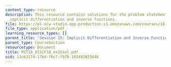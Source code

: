 ```yaml
---
content_type: resource
description: This resource contains solutions for the problem statements related to
  implicit differentiation and inverse functions.
file: https://ol-ocw-studio-app-production.s3.amazonaws.com/courses/18-01sc-single-variable-calculus-fall-2010/11c6317417bdf6c7f976183481025646_MIT18_01SCF10_ex15sol.pdf
file_type: application/pdf
learning_resource_types: []
parent_title: 'Session 15: Implicit Differentiation and Inverse Functions'
parent_type: CourseSection
resourcetype: Document
title: MIT18_01SCF10_ex15sol.pdf
uid: 11c63174-17bd-f6c7-f976-183481025646
---
```

